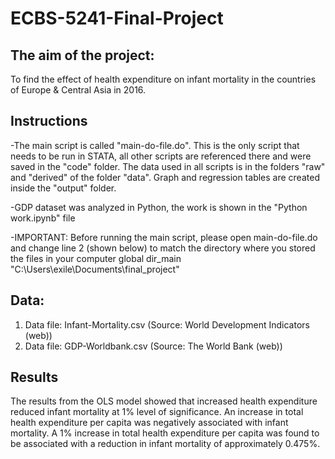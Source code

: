 # ECBS-5241-Final-Project

## The aim of the project:
To find the effect of health expenditure on infant mortality in the countries of Europe & Central Asia in 2016.
   
## Instructions
-The main script is called "main-do-file.do". This is the only script that needs
to be run in STATA, all other scripts are referenced there and were saved in the "code" folder. The data used in all scripts is in the folders "raw" and "derived" of the folder "data". Graph and regression tables are created inside the "output" folder.

-GDP dataset was analyzed in Python, the work is shown in the "Python work.ipynb" file

-IMPORTANT: Before running the main script, please open main-do-file.do and change line 2 (shown below) to match the directory where you stored the files in your computer
   global dir_main "C:\Users\exile\Documents\final_project" 
   
## Data:
1. Data file: Infant-Mortality.csv (Source: World Development Indicators (web))
2. Data file: GDP-Worldbank.csv (Source: The World Bank (web))

## Results
The results from the OLS model showed that increased health expenditure reduced infant mortality at 1% level of significance. An increase in total health expenditure per capita was negatively associated with infant mortality. A 1% increase in total health expenditure per capita was found to be associated with a reduction in infant mortality of approximately 0.475%.

